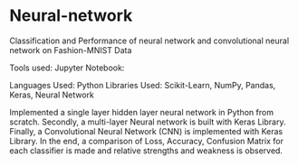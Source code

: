 # Neural-network
Classification and Performance of neural network and convolutional neural network on Fashion-MNIST Data

Tools used: Jupyter Notebook:

Languages Used: Python
Libraries Used: Scikit-Learn, NumPy, Pandas, Keras, Neural Network

Implemented a single layer hidden layer neural network in Python from scratch. Secondly, a multi-layer Neural network is built with Keras Library. Finally, a Convolutional Neural Network (CNN) is implemented with Keras Library. In the end, a comparison of Loss, Accuracy, Confusion Matrix for each classifier is made and relative strengths and weakness is observed.  
